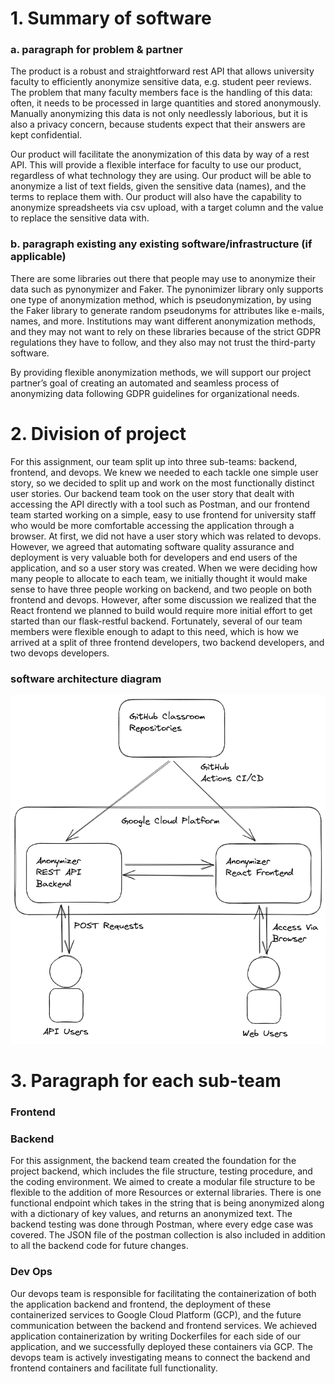 # 1. Summary of software

### a. paragraph for problem & partner

The product is a robust and straightforward rest API that allows university faculty to efficiently anonymize sensitive data, e.g. student peer reviews. The problem that many faculty members face is the handling of this data: often, it needs to be processed in large quantities and stored anonymously. Manually anonymizing this data is not only needlessly laborious, but it is also a privacy concern, because students expect that their answers are kept confidential.

Our product will facilitate the anonymization of this data by way of a rest API. This will provide a flexible interface for faculty to use our product, regardless of what technology they are using. Our product will be able to anonymize a list of text fields, given the sensitive data (names), and the terms to replace them with. Our product will also have the capability to anonymize spreadsheets via csv upload, with a target column and the value to replace the sensitive data with.

### b. paragraph existing any existing software/infrastructure (if applicable)

There are some libraries out there that people may use to anonymize their data such as pynonymizer and Faker. The pynonimizer library only supports one type of anonymization method, which is pseudonymization, by using the Faker library to generate random pseudonyms for attributes like e-mails, names, and more. Institutions  may want different anonymization methods, and they may not want to rely on these libraries because of the strict GDPR regulations they have to follow, and they also may not trust the third-party software.

By providing flexible anonymization methods, we will support our project partner’s goal of creating an automated and seamless process of anonymizing data following GDPR guidelines for organizational needs.

# 2. Division of project

For this assignment, our team split up into three sub-teams: backend, frontend, and devops. We knew we needed to each tackle one simple user story, so we decided to split up and work on the most functionally distinct user stories. Our backend team took on the user story that dealt with accessing the API directly with a tool such as Postman, and our frontend team started working on a simple, easy to use frontend for university staff who would be more comfortable accessing the application through a browser. At first, we did not have a user story which was related to devops. However, we agreed that automating software quality assurance and deployment is very valuable both for developers and end users of the application, and so a user story was created. When we were deciding how many people to allocate to each team, we initially thought it would make sense to have three people working on backend, and two people on both frontend and devops. However, after some discussion we realized that the React frontend we planned to build would require more initial effort to get started than our flask-restful backend. Fortunately, several of our team members were flexible enough to adapt to this need, which is how we arrived at a split of three frontend developers, two backend developers, and two devops developers.

### software architecture diagram

![diagram](images/software-arch-diag.png)

# 3. Paragraph for each sub-team

### Frontend

### Backend

For this assignment, the backend team created the foundation for the project backend, which includes the file structure, testing procedure, and the coding environment. We aimed to create
a modular file structure to be flexible to the addition of more Resources or external libraries.
There is one functional endpoint which takes in the string that is being anonymized along with a dictionary of key values, and returns an anonymized text. 
The backend testing was done through Postman, where every edge case was covered. The JSON file of the postman collection is also included in addition to all the backend code for future changes.

### Dev Ops

Our devops team is responsible for facilitating the containerization of both the application backend and frontend, the deployment of these containerized services to Google Cloud Platform (GCP), and the future communication between the backend and frontend services. We achieved application containerization  by writing Dockerfiles for each side of our application, and we successfully deployed these containers via GCP. The devops team is actively investigating means to connect the backend and frontend containers and facilitate full functionality.
